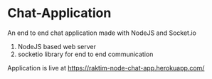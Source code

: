 # Chat-Application
An end to end chat application made with NodeJS and Socket.io

1.  NodeJS based web server
2.  socketio library for end to end communication

Application is live at 
https://raktim-node-chat-app.herokuapp.com/